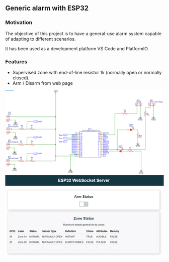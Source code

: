 ## Generic alarm with ESP32
### Motivation
The objective of this project is to have a general-use alarm system capable of adapting to different scenarios.

It has been used as a development platform VS Code and PlatformIO.

### Features
- Supervised zone with end-of-line resistor 1k (normally open or normally closed).
- Arm / Disarm from web page

<img src="https://github.com/edwinspire/generic_alarm_esp32/blob/main/src/diagram/circuit_01.png" alt="Diagram Circuit" style="height: auto; width:auto;"/>

<img src="https://github.com/edwinspire/generic_alarm_esp32/blob/main/src/html/InterfaceWeb.png" alt="Web Page" style="height: auto; width:auto;"/>